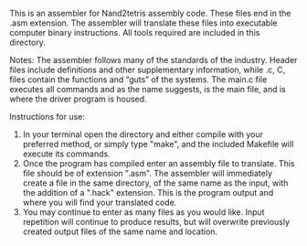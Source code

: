 This is an assembler for Nand2tetris assembly code. These files end in the .asm extension. The assembler will translate these files into executable computer binary instructions. All tools required are included in this directory.


Notes:
The assembler follows many of the standards of the industry. Header files include definitions and other supplementary information, while .c, C, files contain the functions and “guts” of the systems.
The main.c file executes all commands and as the name suggests, is the main file, and is where the driver program is housed.


Instructions for use:


1) In your terminal open the directory and either compile with your preferred method, or simply type "make", and the included Makefile will execute its commands.
2) Once the program has compiled enter an assembly file to translate. This file should be of extension ".asm". The assembler will immediately create a file in the same directory, of the same name as the input, with the addition of a ".hack" extension. This is the program output and where you will find your translated code.
3) You may continue to enter as many files as you would like. Input repetition will continue to produce results, but will overwrite previously created output files of the same name and location.

